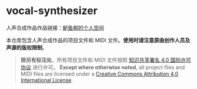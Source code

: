 # vocal-synthesizer

人声合成作品作品链接：[鲈鱼柳的个人空间](https://space.bilibili.com/69890944/video)

本仓库包含人声合成作品的项目文件和 MIDI 文件。**使用时请注意原曲创作人员及声源的版权限制**。

> **除另有标注处**，所有项目文件和 MIDI 文件按照 [知识共享署名 4.0 国际许可协议](https://creativecommons.org/licenses/by/4.0/deed.zh) 进行许可。
> **Except where otherwise noted**, all project files and MIDI files are licensed under a
[Creative Commons Attribution 4.0 International License](http://creativecommons.org/licenses/by/4.0/).
